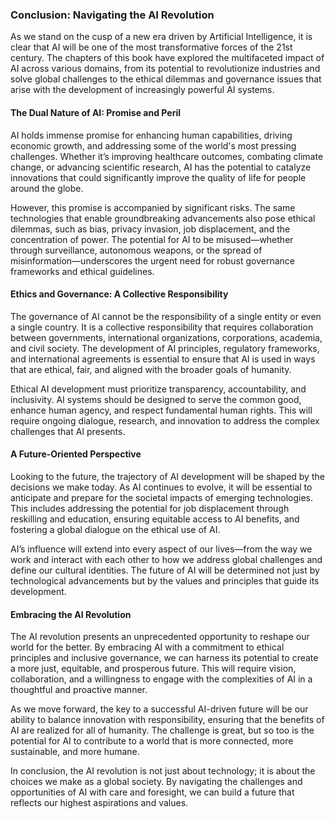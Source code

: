 ### **Conclusion: Navigating the AI Revolution**

As we stand on the cusp of a new era driven by Artificial Intelligence, it is clear that AI will be one of the most transformative forces of the 21st century. The chapters of this book have explored the multifaceted impact of AI across various domains, from its potential to revolutionize industries and solve global challenges to the ethical dilemmas and governance issues that arise with the development of increasingly powerful AI systems.

#### **The Dual Nature of AI: Promise and Peril**

AI holds immense promise for enhancing human capabilities, driving economic growth, and addressing some of the world's most pressing challenges. Whether it’s improving healthcare outcomes, combating climate change, or advancing scientific research, AI has the potential to catalyze innovations that could significantly improve the quality of life for people around the globe.

However, this promise is accompanied by significant risks. The same technologies that enable groundbreaking advancements also pose ethical dilemmas, such as bias, privacy invasion, job displacement, and the concentration of power. The potential for AI to be misused—whether through surveillance, autonomous weapons, or the spread of misinformation—underscores the urgent need for robust governance frameworks and ethical guidelines.

#### **Ethics and Governance: A Collective Responsibility**

The governance of AI cannot be the responsibility of a single entity or even a single country. It is a collective responsibility that requires collaboration between governments, international organizations, corporations, academia, and civil society. The development of AI principles, regulatory frameworks, and international agreements is essential to ensure that AI is used in ways that are ethical, fair, and aligned with the broader goals of humanity.

Ethical AI development must prioritize transparency, accountability, and inclusivity. AI systems should be designed to serve the common good, enhance human agency, and respect fundamental human rights. This will require ongoing dialogue, research, and innovation to address the complex challenges that AI presents.

#### **A Future-Oriented Perspective**

Looking to the future, the trajectory of AI development will be shaped by the decisions we make today. As AI continues to evolve, it will be essential to anticipate and prepare for the societal impacts of emerging technologies. This includes addressing the potential for job displacement through reskilling and education, ensuring equitable access to AI benefits, and fostering a global dialogue on the ethical use of AI.

AI’s influence will extend into every aspect of our lives—from the way we work and interact with each other to how we address global challenges and define our cultural identities. The future of AI will be determined not just by technological advancements but by the values and principles that guide its development.

#### **Embracing the AI Revolution**

The AI revolution presents an unprecedented opportunity to reshape our world for the better. By embracing AI with a commitment to ethical principles and inclusive governance, we can harness its potential to create a more just, equitable, and prosperous future. This will require vision, collaboration, and a willingness to engage with the complexities of AI in a thoughtful and proactive manner.

As we move forward, the key to a successful AI-driven future will be our ability to balance innovation with responsibility, ensuring that the benefits of AI are realized for all of humanity. The challenge is great, but so too is the potential for AI to contribute to a world that is more connected, more sustainable, and more humane.

In conclusion, the AI revolution is not just about technology; it is about the choices we make as a global society. By navigating the challenges and opportunities of AI with care and foresight, we can build a future that reflects our highest aspirations and values.
